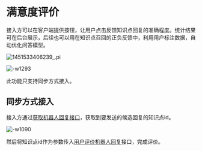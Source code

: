 # 满意度评价

接入方可以在客户端提供按钮，让用户点击反馈知识点回复的准确程度。统计结果可在后台展示，后续也可以用在知识点召回的正负反馈中，利用用户标注数据，自动优化问答模型。

![1451533406239_.pi](http://pcufcif6r.bkt.clouddn.com/1451533406239_.pic.jpg)

![-w1293](http://pcufcif6r.bkt.clouddn.com/15334060466031.jpg)

此功能只支持同步方式接入。

## 同步方式接入
接入方通过[获取机器人回复接口](http://openapi.wul.ai/1.3.0/docs#operation/GetBotResponse)，获取到要发送的候选回复的知识点id。

![-w1090](http://pcufcif6r.bkt.clouddn.com/15334066801022.jpg)

然后将知识点id作为参数传入[用户评价机器人回复](http://openapi.wul.ai/1.3.0/docs#operation/EvaluateBotResponseSatisfaction)接口，完成评价。
